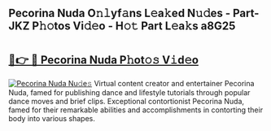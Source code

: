## Pecorina Nuda O𝚗𝚕yf𝚊ns L𝚎a𝚔ed N𝚞𝚍es - Part-JKZ P𝚑𝚘tos Vi𝚍𝚎o - H𝚘𝚝 Part L𝚎a𝚔s a8G25

# <h2><a href="http://kfdb31.oniu.top/?m=Pecorina+Nuda">🔗👉 🔴 Pecorina Nuda P𝚑ot𝚘𝚜 V𝚒d𝚎o</a></h2>

[![Pecorina Nuda Nu𝚍e𝚜](https://i.imgur.com/0qMVB7G.gif)](http://kfdb31.oniu.top/?m=Pecorina+Nuda)
Virtual content creator and entertainer Pecorina Nuda, famed for publishing dance and lifestyle tutorials through popular dance moves and brief clips. Exceptional contortionist Pecorina Nuda, famed for their remarkable abilities and accomplishments in contorting their body into various shapes.  
